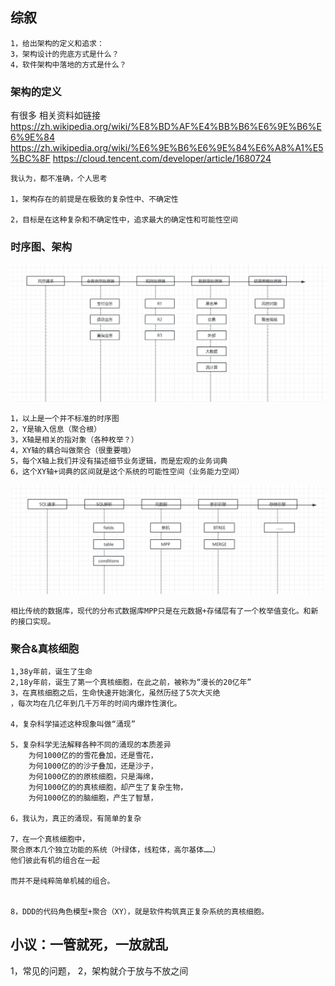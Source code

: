 ## 综叙

    1，给出架构的定义和追求：
    3，架构设计的兜底方式是什么？
    4，软件架构中落地的方式是什么？

### 架构的定义 
有很多
相关资料如链接
https://zh.wikipedia.org/wiki/%E8%BD%AF%E4%BB%B6%E6%9E%B6%E6%9E%84
https://zh.wikipedia.org/wiki/%E6%9E%B6%E6%9E%84%E6%A8%A1%E5%BC%8F
https://cloud.tencent.com/developer/article/1680724

    我认为，都不准确，个人思考
    
    1，架构存在的前提是在极致的复杂性中、不确定性
    
    2，目标是在这种复杂和不确定性中，追求最大的确定性和可能性空间

### 时序图、架构
![img_5.png](../img/img_5.png)
    
    1，以上是一个并不标准的时序图
    2，Y是输入信息（聚合根）
    3，X轴是相关的指对象（各种枚举？）
    4，XY轴的耦合叫做聚合（很重要哦）
    5，每个X轴上我们并没有描述细节业务逻辑，而是宏观的业务词典
    6，这个XY轴+词典的区间就是这个系统的可能性空间（业务能力空间）
    
    

![img_6.png](../img/img_6.png)

    相比传统的数据库，现代的分布式数据库MPP只是在元数据+存储层有了一个枚举值变化。和新的接口实现。
 


### 聚合&真核细胞
    
    1,38y年前，诞生了生命
    2,18y年前，诞生了第一个真核细胞，在此之前，被称为“漫长的20亿年”
    3，在真核细胞之后，生命快速开始演化，虽然历经了5次大灭绝
    ，每次均在几亿年到几千万年的时间内爆炸性演化。
    
    4，复杂科学描述这种现象叫做“涌现”
    
    5，复杂科学无法解释各种不同的涌现的本质差异
        为何1000亿的的雪花叠加，还是雪花，
        为何1000亿的的沙子叠加，还是沙子，
        为何1000亿的的原核细胞，只是海绵，
        为何1000亿的的真核细胞，却产生了复杂生物，
        为何1000亿的的脑细胞，产生了智慧，
    
    6，我认为，真正的涌现，有简单的复杂
    
    7，在一个真核细胞中，
    聚合原本几个独立功能的系统（叶绿体，线粒体，高尔基体……）
    他们彼此有机的组合在一起
    
    而并不是纯粹简单机械的组合。
    
     
    8，DDD的代码角色模型+聚合（XY），就是软件构筑真正复杂系统的真核细胞。
    


## 小议：一管就死，一放就乱

1，常见的问题，
2，架构就介于放与不放之间 
 

 
